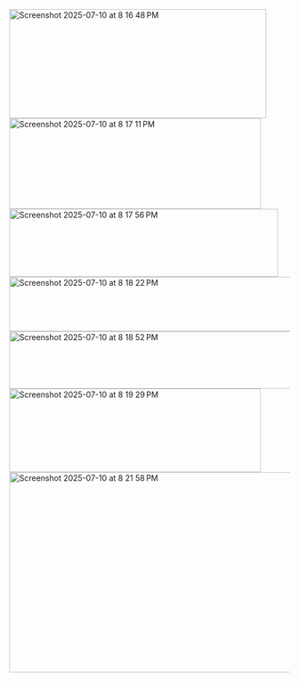 <img width="462" height="196" alt="Screenshot 2025-07-10 at 8 16 48 PM" src="https://github.com/user-attachments/assets/e6dbf355-9459-463a-9dc4-8a93458e5713" />
<img width="452" height="163" alt="Screenshot 2025-07-10 at 8 17 11 PM" src="https://github.com/user-attachments/assets/c738a20a-91b6-4437-8dfd-ad5ce9e68ac0" />
<img width="483" height="122" alt="Screenshot 2025-07-10 at 8 17 56 PM" src="https://github.com/user-attachments/assets/2f199031-8a58-461b-ac3b-8d931a75ad37" />
<img width="533" height="98" alt="Screenshot 2025-07-10 at 8 18 22 PM" src="https://github.com/user-attachments/assets/8da60715-f9c6-4652-9257-6bd2f00e2679" />
<img width="520" height="103" alt="Screenshot 2025-07-10 at 8 18 52 PM" src="https://github.com/user-attachments/assets/ae2c332e-190d-46b4-bcaa-d933dfd38b75" />
<img width="452" height="150" alt="Screenshot 2025-07-10 at 8 19 29 PM" src="https://github.com/user-attachments/assets/534fb2ac-1ac5-48bc-9433-6878fe7273e1" />
<img width="527" height="360" alt="Screenshot 2025-07-10 at 8 21 58 PM" src="https://github.com/user-attachments/assets/684a8697-9d31-4a1d-889c-33dd57af848b" />
